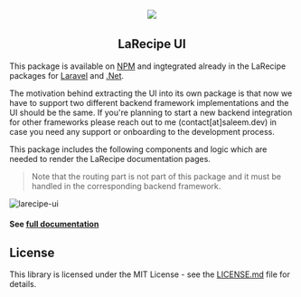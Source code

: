 <h6 align="center">
    <img src="https://larecipe.saleem.dev/images/logo.svg"/>
</h6>

<h2 align="center">
    LaRecipe UI
</h2>


This package is available on [NPM](https://www.npmjs.com/package/@larecipe/larecipe-ui) and ingtegrated already in the LaRecipe packages for [Laravel](https://github.com/saleem-hadad/larecipe) and [.Net](https://github.com/larecipe/larecipe-dotnet).

The motivation behind extracting the UI into its own package is that now we have to support two different backend framework implementations and the UI should be the same. If you're planning to start a new backend integration for other frameworks please reach out to me (contact[at]saleem.dev) in case you need any support or onboarding to the development process.

This package includes the following components and logic which are needed to render the LaRecipe documentation pages.

> Note that the routing part is not part of this package and it must be handled in the corresponding backend framework.

![larecipe-ui](https://user-images.githubusercontent.com/12780866/190935432-cd1292cf-06e0-4b02-a45f-b044186f9d86.jpg)


#### See [full documentation](https://larecipe.saleem.dev/docs)

## License

This library is licensed under the MIT License - see the [LICENSE.md](LICENSE) file for details.
